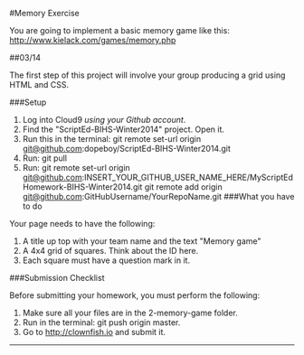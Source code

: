 #Memory Exercise

You are going to implement a basic memory game like this: http://www.kielack.com/games/memory.php

##03/14

The first step of this project will involve your group producing a grid using HTML and CSS.

###Setup

1. Log into Cloud9 *using your Github account*.
2. Find the "ScriptEd-BIHS-Winter2014" project. Open it.
3. Run this in the terminal: git remote set-url origin git@github.com:dopeboy/ScriptEd-BIHS-Winter2014.git
4. Run: git pull
5. Run: git remote set-url origin git@github.com:INSERT_YOUR_GITHUB_USER_NAME_HERE/MyScriptEdHomework-BIHS-Winter2014.git
    git remote add origin git@github.com:GitHubUsername/YourRepoName.git
###What you have to do

Your page needs to have the following:

1. A title up top with your team name and the text "Memory game" 
2. A 4x4 grid of squares. Think about the ID here.
3. Each square must have a question mark in it.


###Submission Checklist

Before submitting your homework, you must perform the following:

1. Make sure all your files are in the 2-memory-game folder.
2. Run in the terminal: git push origin master.
3. Go to http://clownfish.io and submit it.
 
-----------------------
